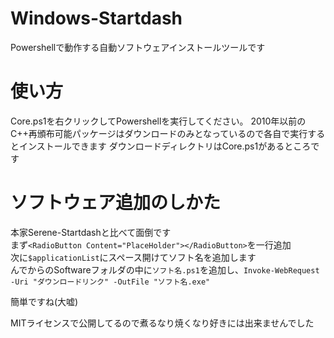 # Windows-Startdash
Powershellで動作する自動ソフトウェアインストールツールです  
# 使い方　　
Core.ps1を右クリックしてPowershellを実行してください。
2010年以前のC++再頒布可能パッケージはダウンロードのみとなっているので各自で実行するとインストールできます
ダウンロードディレクトリはCore.ps1があるところです
# ソフトウェア追加のしかた
本家Serene-Startdashと比べて面倒です  
まず``<RadioButton Content="PlaceHolder"></RadioButton>``を一行追加  
次に``$applicationList``にスペース開けてソフト名を追加します  
んでからのSoftwareフォルダの中に``ソフト名.ps1``を追加し、``Invoke-WebRequest -Uri "ダウンロードリンク" -OutFile "ソフト名.exe"``  
  
簡単ですね(大嘘)  

MITライセンスで公開してるので煮るなり焼くなり好きには出来ませんでした  
